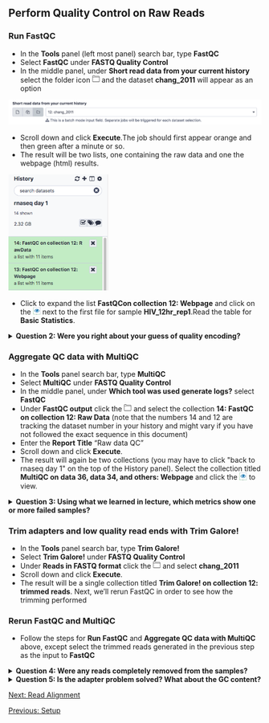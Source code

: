 ## Perform Quality Control on Raw Reads

### Run FastQC

- In the **Tools** panel (left most panel) search bar, type **FastQC**
- Select **FastQC** under **FASTQ Quality Control**
- In the middle panel, under **Short read data from your current history** select the folder icon <img src="../img/download.png" width="15"> and the dataset **chang_2011** will appear as an option

<img src="../img/fastqc1.png" width="700">

- Scroll down and click **Execute**.The job should first appear orange and then green after a minute or so.
- The result will be two lists, one containing the raw data and one the webpage (html) results.

<img src="../img/fastqc2.png" width="200">

- Click to expand the list **FastQCon collection 12: Webpage** and click on the <img src="../img/eye.png" width="15"> next to the first file for sample **HIV_12hr_rep1**.Read the table for **Basic Statistics**.

<details>
<summary><b>Question 2: Were you right about your guess of quality encoding? </b></summary>
<br>
Answer: yes
</details>


### Aggregate QC data with **MultiQC**
- In the **Tools** panel search bar, type **MultiQC**
- Select **MultiQC** under **FASTQ Quality Control**
- In the middle panel, under **Which tool was used generate logs?** select **FastQC**
- Under **FastQC output** click the <img src="../img/download.png" width="15"> and select the collection **14: FastQC on collection 12: Raw Data** (note that the numbers 14 and 12 are tracking the dataset number in your history and might vary if you have not followed the exact sequence in this document)
- Enter the **Report Title** “Raw data QC”
- Scroll down and click **Execute**.
- The result will again be two collections (you may have to click "back to rnaseq day 1" on the top of the History panel). Select the collection titled **MultiQC on data 36, data 34, and others: Webpage** and click the <img src="../img/eye.png" width="15"> to view.

<details>
<summary><b>Question 3: Using what we learned in lecture, which metrics show one or more failed samples?</b></summary>
<br>
Answer: GC content and Adapters</details>

### Trim adapters and low quality read ends with Trim Galore!
- In the **Tools** panel search bar, type **Trim Galore!**
- Select **Trim Galore!** under **FASTQ Quality Control**
- Under **Reads in FASTQ format** click the <img src="../img/download.png" width="15"> and select **chang_2011**
- Scroll down and click **Execute**.
- The result will be a single collection titled **Trim Galore! on collection 12: trimmed reads**. Next, we’ll rerun FastQC in order to see how the trimming performed

### Rerun FastQC and MultiQC
- Follow the steps for **Run FastQC** and **Aggregate QC data with MultiQC** above, except select the trimmed reads generated in the previous step as the input to **FastQC**

<details>
<summary><b>Question 4: Were any reads completely removed from the samples?</b></summary>
<br>
Answer: no
</details>

<details>
<summary><b>Question 5: Is the adapter problem solved? What about the GC content?</b></summary>
<br>
Answer: The adapter problem is solved, but not the GC problem. The HIV 24 hour samples still failed the GC content check. Both Human and HIV are GC-poor genomes (Human reference genome is AT (60%) and GC(40%), much like HIV-1 genomes (strain HXB2: 57% AT, 43%GC)).These could be low quality samples.
</details>


[Next: Read Alignment](04_Read_alignment.md)

[Previous: Setup](02_Setup.md)
